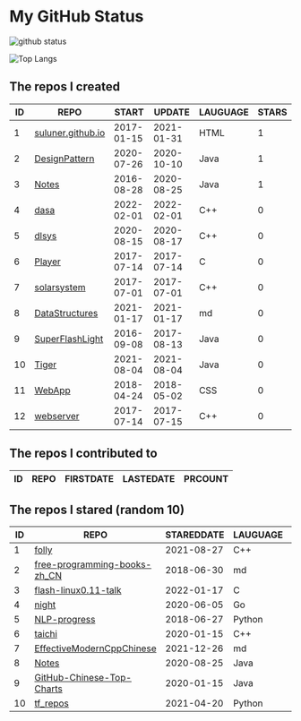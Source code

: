 # My GitHub Status

<img src="https://github-readme-stats-1.yihong0618.vercel.app/api?username=ThaddeusJiang&show_icons=true&&&hide_title=true&count_private=true" alt="github status" />

![Top Langs](https://github-readme-stats-1.yihong0618.vercel.app/api/top-langs/?username=ThaddeusJiang&layout=compact)

<!--START_SECTION:my_github-->
## The repos I created
| ID |                               REPO                                |   START    |   UPDATE   | LAUGUAGE | STARS |
|----|-------------------------------------------------------------------|------------|------------|----------|-------|
|  1 | [suluner.github.io](https://github.com/suluner/suluner.github.io) | 2017-01-15 | 2021-01-31 | HTML     |     1 |
|  2 | [DesignPattern](https://github.com/suluner/DesignPattern)         | 2020-07-26 | 2020-10-10 | Java     |     1 |
|  3 | [Notes](https://github.com/suluner/Notes)                         | 2016-08-28 | 2020-08-25 | Java     |     1 |
|  4 | [dasa](https://github.com/suluner/dasa)                           | 2022-02-01 | 2022-02-01 | C++      |     0 |
|  5 | [dlsys](https://github.com/suluner/dlsys)                         | 2020-08-15 | 2020-08-17 | C++      |     0 |
|  6 | [Player](https://github.com/suluner/Player)                       | 2017-07-14 | 2017-07-14 | C        |     0 |
|  7 | [solarsystem](https://github.com/suluner/solarsystem)             | 2017-07-01 | 2017-07-01 | C++      |     0 |
|  8 | [DataStructures](https://github.com/suluner/DataStructures)       | 2021-01-17 | 2021-01-17 | md       |     0 |
|  9 | [SuperFlashLight](https://github.com/suluner/SuperFlashLight)     | 2016-09-08 | 2017-08-13 | Java     |     0 |
| 10 | [Tiger](https://github.com/suluner/Tiger)                         | 2021-08-04 | 2021-08-04 | Java     |     0 |
| 11 | [WebApp](https://github.com/suluner/WebApp)                       | 2018-04-24 | 2018-05-02 | CSS      |     0 |
| 12 | [webserver](https://github.com/suluner/webserver)                 | 2017-07-14 | 2017-07-15 | C++      |     0 |

## The repos I contributed to
| ID | REPO | FIRSTDATE | LASTEDATE | PRCOUNT |
|----|------|-----------|-----------|---------|

## The repos I stared (random 10)
| ID |                                           REPO                                            | STAREDDATE | LAUGUAGE | LATESTUPDATE |
|----|-------------------------------------------------------------------------------------------|------------|----------|--------------|
|  1 | [folly](https://github.com/facebook/folly)                                                | 2021-08-27 | C++      | 2022-02-21   |
|  2 | [free-programming-books-zh_CN](https://github.com/justjavac/free-programming-books-zh_CN) | 2018-06-30 | md       | 2022-02-21   |
|  3 | [flash-linux0.11-talk](https://github.com/sunym1993/flash-linux0.11-talk)                 | 2022-01-17 | C        | 2022-02-21   |
|  4 | [night](https://github.com/talkgo/night)                                                  | 2020-06-05 | Go       | 2022-02-21   |
|  5 | [NLP-progress](https://github.com/sebastianruder/NLP-progress)                            | 2018-06-27 | Python   | 2022-02-21   |
|  6 | [taichi](https://github.com/taichi-dev/taichi)                                            | 2020-01-15 | C++      | 2022-02-21   |
|  7 | [EffectiveModernCppChinese](https://github.com/kelthuzadx/EffectiveModernCppChinese)      | 2021-12-26 | md       | 2022-02-21   |
|  8 | [Notes](https://github.com/suluner/Notes)                                                 | 2020-08-25 | Java     | 2020-08-25   |
|  9 | [GitHub-Chinese-Top-Charts](https://github.com/GrowingGit/GitHub-Chinese-Top-Charts)      | 2020-01-15 | Java     | 2022-02-21   |
| 10 | [tf_repos](https://github.com/lambdaji/tf_repos)                                          | 2021-04-20 | Python   | 2022-02-12   |

<!--END_SECTION:my_github-->